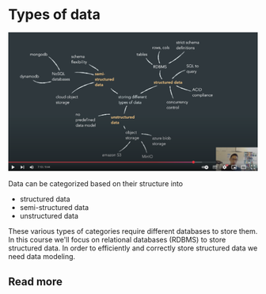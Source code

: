 # Types of data 

<a href="https://youtu.be/1ZbENwngpKA" target="_blank">
  <img src="https://github.com/kokchun/assets/blob/main/data_modeling/data_types.png?raw=true" alt="Data modeling data types" width="600">
</a>

Data can be categorized based on their structure into 

- structured data
- semi-structured data
- unstructured data

These various types of categories require different databases to store them. In this course we'll focus on relational databases (RDBMS) to store structured data. In order to efficiently and correctly store structured data we need data modeling. 

<!-- 
- relational databases (RDBMS)
- non-relational (NoSQL)
- columnar databases
- graph database
- embedded database -->

## Read more



